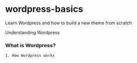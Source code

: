 # wordpress-basics
Learn Wordpress and how to build a new theme from scratch

Understanding Wordpress

### What is Wordpress?
	1. How Wordpress works